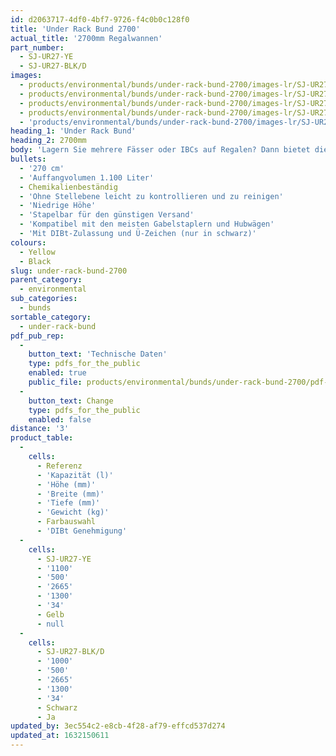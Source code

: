 ```yaml
---
id: d2063717-4df0-4bf7-9726-f4c0b0c128f0
title: 'Under Rack Bund 2700'
actual_title: '2700mm Regalwannen'
part_number:
  - SJ-UR27-YE
  - SJ-UR27-BLK/D
images:
  - products/environmental/bunds/under-rack-bund-2700/images-lr/SJ-UR27-YE_03.jpg
  - products/environmental/bunds/under-rack-bund-2700/images-lr/SJ-UR27-YE_02.jpg
  - products/environmental/bunds/under-rack-bund-2700/images-lr/SJ-UR27-BK.D_01.jpg
  - products/environmental/bunds/under-rack-bund-2700/images-lr/SJ-UR27-YE_04.jpg
  - 'products/environmental/bunds/under-rack-bund-2700/images-lr/SJ-UR27-BK,D_02.jpg'
heading_1: 'Under Rack Bund'
heading_2: 2700mm
body: 'Lagern Sie mehrere Fässer oder IBCs auf Regalen? Dann bietet die Regalwanne eine günstige Lösung an.  Wählen Sie einfach die passende Länge  für Ihre Palettenregale und schieben Sie Wanne  zum Schutz unter das Regal.'
bullets:
  - '270 cm'
  - 'Auffangvolumen 1.100 Liter'
  - Chemikalienbeständig
  - 'Ohne Stellebene leicht zu kontrollieren und zu reinigen'
  - 'Niedrige Höhe'
  - 'Stapelbar für den günstigen Versand'
  - 'Kompatibel mit den meisten Gabelstaplern und Hubwägen'
  - 'Mit DIBt-Zulassung und Ü-Zeichen (nur in schwarz)'
colours:
  - Yellow
  - Black
slug: under-rack-bund-2700
parent_category:
  - environmental
sub_categories:
  - bunds
sortable_category:
  - under-rack-bund
pdf_pub_rep:
  -
    button_text: 'Technische Daten'
    type: pdfs_for_the_public
    enabled: true
    public_file: products/environmental/bunds/under-rack-bund-2700/pdf-lr/EV-URB-2700mm-TD_DE.pdf
  -
    button_text: Change
    type: pdfs_for_the_public
    enabled: false
distance: '3'
product_table:
  -
    cells:
      - Referenz
      - 'Kapazität (l)'
      - 'Höhe (mm)'
      - 'Breite (mm)'
      - 'Tiefe (mm)'
      - 'Gewicht (kg)'
      - Farbauswahl
      - 'DIBt Genehmigung'
  -
    cells:
      - SJ-UR27-YE
      - '1100'
      - '500'
      - '2665'
      - '1300'
      - '34'
      - Gelb
      - null
  -
    cells:
      - SJ-UR27-BLK/D
      - '1000'
      - '500'
      - '2665'
      - '1300'
      - '34'
      - Schwarz
      - Ja
updated_by: 3ec554c2-e8cb-4f28-af79-effcd537d274
updated_at: 1632150611
---
```

